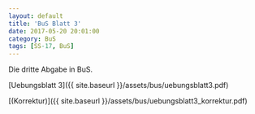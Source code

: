 ```yaml
---
layout: default
title: 'BuS Blatt 3'
date: 2017-05-20 20:01:00
category: BuS
tags: [SS-17, BuS]
---
```


Die dritte Abgabe in BuS.

[Uebungsblatt 3]({{ site.baseurl }}/assets/bus/uebungsblatt3.pdf)

[(Korrektur)]({{ site.baseurl }}/assets/bus/uebungsblatt3_korrektur.pdf)